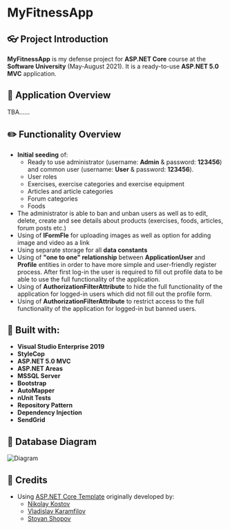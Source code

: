 # MyFitnessApp

## :eyeglasses: Project Introduction

**MyFitnessApp** is my defense project for **ASP.NET Core** course at the **Software University** (May-August 2021). It is a ready-to-use **ASP.NET 5.0 MVC** application.


## 📝 Application Overview
TBA......

## :pencil2: Functionality Overview
- **Initial seeding** of:
   * Ready to use administrator (username: **Admin** & password: **123456**) and common user (username: **User** & password: **123456**).
   * User roles
   * Exercises, exercise categories and exercise equipment
   * Articles and article categories
   * Forum categories
   * Foods
- The administrator is able to ban and unban users as well as to edit, delete, create and see details about products (exercises, foods, articles, forum posts etc.)
- Using of **IFormFle** for uploading images as well as option for adding image and video as a link
- Using separate storage for all **data constants**
- Using of **"one to one" relationship** between **ApplicationUser** and **Profile** entities in order to have more simple and user-friendly register process. After first log-in the user is required to fill out profile data to be able to use the full functionality of the application.
- Using of **AuthorizationFilterAttribute** to hide the full functionality of the application for logged-in users which did not fill out the profile form.
- Using of **AuthorizationFilterAttribute** to restrict access to the full functionality of the application for logged-in but banned users.

## :hammer: Built with:
- **Visual Studio Enterprise 2019**
- **StyleCop**
- **ASP.NET 5.0 MVC**
- **ASP.NET Areas**
- **MSSQL Server**
- **Bootstrap**
- **AutoMapper**
- **nUnit Tests**
- **Repository Pattern**
- **Dependency Injection**
- **SendGrid**

## :wrench: Database Diagram
![Diagram](https://user-images.githubusercontent.com/72765831/128600927-d6c5043c-48e5-43f4-9d87-be343908f97e.jpg)

## :handshake: Credits
- Using [ASP.NET Core Template](https://github.com/NikolayIT/ASP.NET-Core-Template) originally developed by:
   * [Nikolay Kostov](https://github.com/NikolayIT)
   * [Vladislav Karamfilov](https://github.com/vladislav-karamfilov)
   * [Stoyan Shopov](https://github.com/StoyanShopov)
